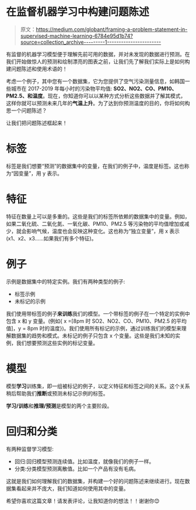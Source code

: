 # 在监督机器学习中构建问题陈述

> 原文：<https://medium.com/globant/framing-a-problem-statement-in-supervised-machine-learning-6784e95d1b74?source=collection_archive---------1----------------------->

有监督的机器学习模型便于理解先前可用的数据，并对未发现的数据进行预测。在我们开始做惊人的预测和绘制漂亮的图表之前，让我们先了解我们实际上是如何构建问题陈述和使用术语的！

考虑一个例子，其中您有一个数据集，它为您提供了空气污染测量信息，如韩国一些城市在 2017-2019 年每小时的污染物平均值: **SO2、NO2、CO、PM10、PM2.5、**和**温度**。现在，你知道你可以以某种方式分析这些数据并了解其模式，这样你就可以预测未来几年的**气温上升**。为了达到你预测温度的目的，你将如何构思一个问题陈述？

让我们把问题陈述框起来！

# 标签

标签是我们想要“预测”的数据集中的变量，在我们的例子中，温度是标签。这也称为“因变量”，用 y 表示。

# 特征

特征在数量上可以是多重的。这些是我们的标签所依赖的数据集中的变量。例如，如果二氧化硫、二氧化氮、一氧化碳、PM10、PM2.5 等污染物的平均值增加或减少，就会影响气候，温度也会反映这种变化。这也称为“独立变量”，用 x 表示(x1、x2、x3……如果我们有多个特征)。

# 例子

示例是数据集中的特定实例。我们有两种类型的例子:

*   标签示例
*   未标记的示例

我们使用带标签的例子**来训练**我们的模型。一个带标签的例子在一个特定的实例中包含 x 和 y 变量。(例如{ x =[8pm 时 SO2、NO2、CO、PM10、PM2.5 的平均值]，y = 8pm 时的温度})。我们使用所有标记的示例，通过训练我们的模型来理解数据集的趋势和模式。未标记的例子只包含 x 个变量。这些是我们未知的实例，我们想要预测这些实例的标记变量。

# 模型

模型**学习**训练集，即一组被标记的例子，以定义特征和标签之间的关系。这个关系稍后帮助我们**推断**或预测未标记示例的标签。

**学习/训练**和**推理/预测**是模型的两个主要阶段。

# 回归和分类

有两种监督学习模型:

*   回归:回归模型预测连续值。比如温度，就像我们的例子一样。
*   分类:分类模型预测离散值。比如一个产品有没有毛病。

这就是我们如何理解我们的数据集，并构建一个好的问题陈述来继续进行。现在数据集看起来并不庞大，我们知道如何使用其中的变量。

希望你喜欢这篇文章！请发表评论，让我知道你的想法！！谢谢你😊